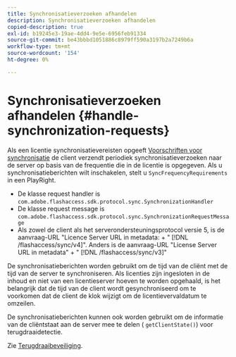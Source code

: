 ```yaml
---
title: Synchronisatieverzoeken afhandelen
description: Synchronisatieverzoeken afhandelen
copied-description: true
exl-id: b19245e3-19ae-4dd4-9e5e-6956feb91334
source-git-commit: be43bbbd1051886c8979ff590a3197b2a7249b6a
workflow-type: tm+mt
source-wordcount: '154'
ht-degree: 0%

---
```


# Synchronisatieverzoeken afhandelen {#handle-synchronization-requests}

Als een licentie synchronisatievereisten opgeeft  [Voorschriften voor synchronisatie](../../protecting-content/introduction/usage-rules/authentication/synchronization.md) de client verzendt periodiek synchronisatieverzoeken naar de server op basis van de frequentie die in de licentie is opgegeven. Als u synchronisatieberichten wilt inschakelen, stelt u `SyncFrequencyRequirements` in een PlayRight.

* De klasse request handler is `com.adobe.flashaccess.sdk.protocol.sync.SynchronizationHandler`
* De klasse request message is `com.adobe.flashaccess.sdk.protocol.sync.SynchronizationRequestMessage`
* Als zowel de client als het serverondersteuningsprotocol versie 5, is de aanvraag-URL &quot;Licence Server URL in metadata: + &quot; [!DNL /flashaccess/sync/v4]&quot;. Anders is de aanvraag-URL &quot;License Server URL in metadata&quot; + &quot; [!DNL /flashaccess/sync/v3]&quot;

De synchronisatieberichten worden gebruikt om de tijd van de cliënt met de tijd van de server te synchroniseren. Als licenties zijn ingesloten in de inhoud en niet van een licentieserver hoeven te worden opgehaald, is het belangrijk dat de tijd van de client wordt gesynchroniseerd om te voorkomen dat de client de klok wijzigt om de licentievervaldatum te omzeilen.

De synchronisatieberichten kunnen ook worden gebruikt om de informatie van de cliëntstaat aan de server mee te delen ( `getClientState()`) voor terugdraaidetectie.

Zie [Terugdraaibeveiliging](../../protecting-content/implementing-the-license-server/processing-drm-requests.md#rollback-detection).
